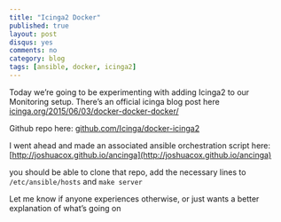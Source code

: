 ```yaml
---
title: "Icinga2 Docker"
published: true
layout: post
disqus: yes
comments: no
category: blog
tags: [ansible, docker, icinga2]
---
```


Today we’re going to be experimenting with adding Icinga2 to our Monitoring setup.  There’s an official icinga blog post here [icinga.org/2015/06/03/docker-docker-docker/](https://www.icinga.org/2015/06/03/docker-docker-docker/)

Github repo here:
[github.com/Icinga/docker-icinga2](https://github.com/Icinga/docker-icinga2)

I went ahead and made an associated ansible orchestration script here:
[http://joshuacox.github.io/ancinga](http://joshuacox.github.io/ancinga)

you should be able to clone that repo, add the necessary lines to `/etc/ansible/hosts` and `make server` 

Let me know if anyone experiences otherwise, or just wants a better explanation of what’s going on
